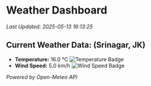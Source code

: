
# Weather Dashboard

_Last Updated: 2025-05-13 16:13:25_

## Current Weather Data: (Srinagar, JK)
- **Temperature:** 16.0 °C ![Temperature Badge](https://img.shields.io/badge/Temperature-Low%20Temp-blue)
- **Wind Speed:** 5.0 km/h ![Wind Speed Badge](https://img.shields.io/badge/Wind%20Speed-Light%20Wind-blue)

*Powered by Open-Meteo API*

